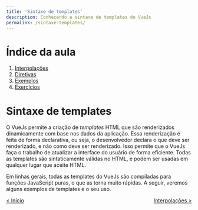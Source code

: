 ```yaml
---
title: 'Sintaxe de templates'
description: Conhecendo a sintaxe de templates do VueJs
permalink: /sintaxe-templates/
---
```


# Índice da aula

1. [Interpolações](interpolacoes.html)
2. [Diretivas](diretivas.html)
3. [Exemplos](exemplos.html)
4. [Exercícios](exercicios.html)

# Sintaxe de templates

O VueJs permite a criação de _templates_ HTML que são renderizados dinamicamente com base nos dados da aplicação. Essa renderização é feita de forma declarativa, ou seja, o desenvolvedor declara o que deve ser renderizado, e não como deve ser renderizado. Isso permite que o VueJs faça o trabalho de atualizar a interface do usuário de forma eficiente. Todas as templates são sintaticamente válidas no HTML, e podem ser usadas em qualquer lugar que aceite HTML.

Em linhas gerais, todas as templates do VueJs são compiladas para funções JavaScript puras, o que as torna muito rápidas. A seguir, veremos alguns exemplos de templates e o seu uso.

<span style="display: flex; justify-content: space-between;"><span>[&lt; Início](. 'Início')</span> <span>[Interpolações &gt;](interpolacoes.html 'Próximo')</span></span>
